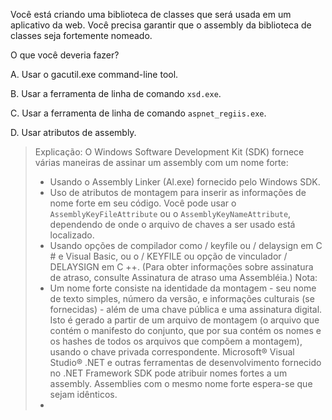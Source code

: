 ﻿Você está criando uma biblioteca de classes que será usada em um aplicativo da web.
Você precisa garantir que o assembly da biblioteca de classes seja fortemente nomeado.

O que você deveria fazer?

A.
Usar o gacutil.exe command-line tool.

B.
Usar a ferramenta de linha de comando `xsd.exe`.

C.
Usar a ferramenta de linha de comando `aspnet_regiis.exe`.

D.
Usar atributos de assembly.

> Explicação:
> O Windows Software Development Kit (SDK) fornece várias maneiras de assinar um assembly
> com um nome forte:
> * Usando o Assembly Linker (Al.exe) fornecido pelo Windows SDK.
> * Uso de atributos de montagem para inserir as informações de nome forte em seu código. Você pode usar
> o `AssemblyKeyFileAttribute` ou o `AssemblyKeyNameAttribute`, dependendo de onde
> o arquivo de chaves a ser usado está localizado.
> * Usando opções de compilador como / keyfile ou / delaysign em C # e Visual Basic, ou o / KEYFILE
> ou opção de vinculador / DELAYSIGN em C ++. (Para obter informações sobre assinatura de atraso, consulte Assinatura de atraso
> uma Assembléia.)
> Nota:
> * Um nome forte consiste na identidade da montagem - seu nome de texto simples, número da versão,
> e informações culturais (se fornecidas) - além de uma chave pública e uma assinatura digital. Isto é
> gerado a partir de um arquivo de montagem (o arquivo que contém o manifesto do conjunto, que por sua
> contém os nomes e os hashes de todos os arquivos que compõem a montagem), usando o
> chave privada correspondente. Microsoft® Visual Studio® .NET e outras ferramentas de desenvolvimento
> fornecido no .NET Framework SDK pode atribuir nomes fortes a um assembly. Assemblies
> com o mesmo nome forte espera-se que sejam idênticos.
> *